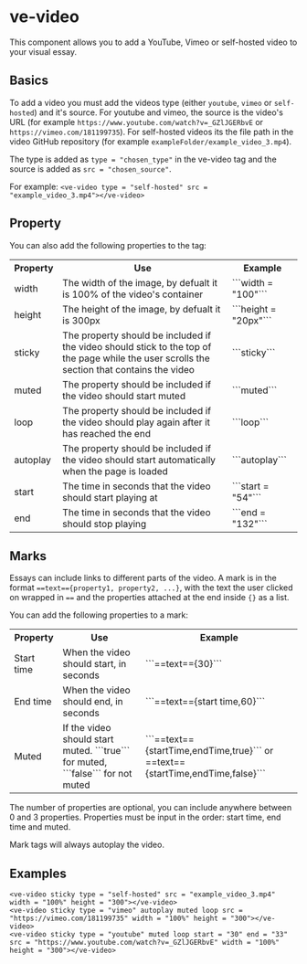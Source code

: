 # ve-video

This component allows you to add a YouTube, Vimeo or self-hosted video to your visual essay.

## Basics

To add a video you must add the videos type (either ```youtube```, ```vimeo``` or ```self-hosted```) and it's source. For youtube and vimeo, the source is the video's URL (for example ```https://www.youtube.com/watch?v=_GZlJGERbvE``` or ```https://vimeo.com/181199735```). For self-hosted videos its the file path in the video GitHub repository (for example ```exampleFolder/example_video_3.mp4```).

The type is added as ```type = "chosen_type"``` in the ve-video tag and the source is added as ```src = "chosen_source"```.

For example:
```<ve-video type = "self-hosted" src = "example_video_3.mp4"></ve-video>```

## Property

You can also add the following properties to the tag:
<table>
    <tr>
        <th>Property</th>
        <th>Use</th>
        <th>Example</th>
    </tr>
    <tr>
        <td>width</td>
        <td>The width of the image, by defualt it is 100% of the video's container</td>
        <td>```width = "100"```</td>
    </tr>
    <tr>
        <td>height</td>
        <td>The height of the image, by defualt it is 300px</td>
        <td>```height = "20px"```</td>
    </tr>
    <tr>
        <td>sticky</td>
        <td>The property should be included if the video should stick to the top of the page while the user scrolls the section that contains the video</td>
        <td>```sticky```</td>
    </tr>
    <tr>
        <td>muted</td>
        <td>The property should be included if the video should start muted</td>
        <td>```muted```</td>
    </tr>
    <tr>
        <td>loop</td>
        <td>The property should be included if the video should play again after it has reached the end</td>
        <td>```loop```</td>
    </tr>
    <tr>
        <td>autoplay</td>
        <td>The property should be included if the video should start automatically when the page is loaded</td>
        <td>```autoplay```</td>
    </tr>
    <tr>
        <td>start</td>
        <td>The time in seconds that the video should start playing at</td>
        <td>```start = "54"```</td>
    </tr>
    <tr>
        <td>end</td>
        <td>The time in seconds that the video should stop playing</td>
        <td>```end = "132"```</td>
    </tr>
</table>

## Marks

Essays can include links to different parts of the video. A mark is in the format ```==text=={property1, property2, ...}```, with the text the user clicked on wrapped in ```==``` and the properties attached at the end inside ```{}``` as a list.

You can add the following properties to a mark:
<table>
    <tr>
        <th>Property</th>
        <th>Use</th>
        <th>Example</th>
    </tr>
    <tr>
        <td>Start time</td>
        <td>When the video should start, in seconds</td>
        <td>```==text=={30}```</td>
    </tr>
    <tr>
        <td>End time</td>
        <td>When the video should end, in seconds</td>
        <td>```==text=={start time,60}```</td>
    </tr>
        <td>Muted</td>
        <td>If the video should start muted. ```true``` for muted, ```false``` for not muted</td>
        <td>```==text=={startTime,endTime,true}``` or ==text=={startTime,endTime,false}```</td>
    </tr>
</table>

The number of properties are optional, you can include anywhere between 0 and 3 properties. Properties must be input in the order: start time, end time and muted.

Mark tags will always autoplay the video.

## Examples

```
<ve-video sticky type = "self-hosted" src = "example_video_3.mp4" width = "100%" height = "300"></ve-video>
<ve-video sticky type = "vimeo" autoplay muted loop src = "https://vimeo.com/181199735" width = "100%" height = "300"></ve-video>
<ve-video sticky type = "youtube" muted loop start = "30" end = "33" src = "https://www.youtube.com/watch?v=_GZlJGERbvE" width = "100%" height = "300"></ve-video>
```